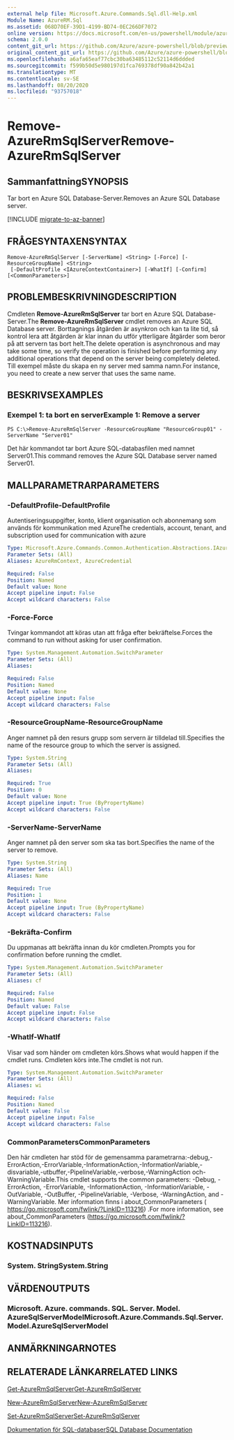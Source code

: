 ```yaml
---
external help file: Microsoft.Azure.Commands.Sql.dll-Help.xml
Module Name: AzureRM.Sql
ms.assetid: 068D70EF-39D1-4199-BD74-0EC266DF7072
online version: https://docs.microsoft.com/en-us/powershell/module/azurerm.sql/remove-azurermsqlserver
schema: 2.0.0
content_git_url: https://github.com/Azure/azure-powershell/blob/preview/src/ResourceManager/Sql/Commands.Sql/help/Remove-AzureRmSqlServer.md
original_content_git_url: https://github.com/Azure/azure-powershell/blob/preview/src/ResourceManager/Sql/Commands.Sql/help/Remove-AzureRmSqlServer.md
ms.openlocfilehash: a6afa65eaf77cbc30ba63485112c52114d6ddded
ms.sourcegitcommit: f599b50d5e980197d1fca769378df90a842b42a1
ms.translationtype: MT
ms.contentlocale: sv-SE
ms.lasthandoff: 08/20/2020
ms.locfileid: "93757018"
---
```

# <span data-ttu-id="6a14b-101">Remove-AzureRmSqlServer</span><span class="sxs-lookup"><span data-stu-id="6a14b-101">Remove-AzureRmSqlServer</span></span>

## <span data-ttu-id="6a14b-102">Sammanfattning</span><span class="sxs-lookup"><span data-stu-id="6a14b-102">SYNOPSIS</span></span>
<span data-ttu-id="6a14b-103">Tar bort en Azure SQL Database-Server.</span><span class="sxs-lookup"><span data-stu-id="6a14b-103">Removes an Azure SQL Database server.</span></span>

[!INCLUDE [migrate-to-az-banner](../../includes/migrate-to-az-banner.md)]

## <span data-ttu-id="6a14b-104">FRÅGESYNTAXEN</span><span class="sxs-lookup"><span data-stu-id="6a14b-104">SYNTAX</span></span>

```
Remove-AzureRmSqlServer [-ServerName] <String> [-Force] [-ResourceGroupName] <String>
 [-DefaultProfile <IAzureContextContainer>] [-WhatIf] [-Confirm] [<CommonParameters>]
```

## <span data-ttu-id="6a14b-105">PROBLEMBESKRIVNING</span><span class="sxs-lookup"><span data-stu-id="6a14b-105">DESCRIPTION</span></span>
<span data-ttu-id="6a14b-106">Cmdleten **Remove-AzureRmSqlServer** tar bort en Azure SQL Database-Server.</span><span class="sxs-lookup"><span data-stu-id="6a14b-106">The **Remove-AzureRmSqlServer** cmdlet removes an Azure SQL Database server.</span></span>
<span data-ttu-id="6a14b-107">Borttagnings åtgärden är asynkron och kan ta lite tid, så kontrol lera att åtgärden är klar innan du utför ytterligare åtgärder som beror på att servern tas bort helt.</span><span class="sxs-lookup"><span data-stu-id="6a14b-107">The delete operation is asynchronous and may take some time, so verify the operation is finished before performing any additional operations that depend on the server being completely deleted.</span></span>
<span data-ttu-id="6a14b-108">Till exempel måste du skapa en ny server med samma namn.</span><span class="sxs-lookup"><span data-stu-id="6a14b-108">For instance, you need to create a new server that uses the same name.</span></span>

## <span data-ttu-id="6a14b-109">BESKRIVS</span><span class="sxs-lookup"><span data-stu-id="6a14b-109">EXAMPLES</span></span>

### <span data-ttu-id="6a14b-110">Exempel 1: ta bort en server</span><span class="sxs-lookup"><span data-stu-id="6a14b-110">Example 1: Remove a server</span></span>
```
PS C:\>Remove-AzureRmSqlServer -ResourceGroupName "ResourceGroup01" -ServerName "Server01"
```

<span data-ttu-id="6a14b-111">Det här kommandot tar bort Azure SQL-databasfilen med namnet Server01.</span><span class="sxs-lookup"><span data-stu-id="6a14b-111">This command removes the Azure SQL Database server named Server01.</span></span>

## <span data-ttu-id="6a14b-112">MALLPARAMETRAR</span><span class="sxs-lookup"><span data-stu-id="6a14b-112">PARAMETERS</span></span>

### <span data-ttu-id="6a14b-113">-DefaultProfile</span><span class="sxs-lookup"><span data-stu-id="6a14b-113">-DefaultProfile</span></span>
<span data-ttu-id="6a14b-114">Autentiseringsuppgifter, konto, klient organisation och abonnemang som används för kommunikation med Azure</span><span class="sxs-lookup"><span data-stu-id="6a14b-114">The credentials, account, tenant, and subscription used for communication with azure</span></span>

```yaml
Type: Microsoft.Azure.Commands.Common.Authentication.Abstractions.IAzureContextContainer
Parameter Sets: (All)
Aliases: AzureRmContext, AzureCredential

Required: False
Position: Named
Default value: None
Accept pipeline input: False
Accept wildcard characters: False
```

### <span data-ttu-id="6a14b-115">-Force</span><span class="sxs-lookup"><span data-stu-id="6a14b-115">-Force</span></span>
<span data-ttu-id="6a14b-116">Tvingar kommandot att köras utan att fråga efter bekräftelse.</span><span class="sxs-lookup"><span data-stu-id="6a14b-116">Forces the command to run without asking for user confirmation.</span></span>

```yaml
Type: System.Management.Automation.SwitchParameter
Parameter Sets: (All)
Aliases:

Required: False
Position: Named
Default value: None
Accept pipeline input: False
Accept wildcard characters: False
```

### <span data-ttu-id="6a14b-117">-ResourceGroupName</span><span class="sxs-lookup"><span data-stu-id="6a14b-117">-ResourceGroupName</span></span>
<span data-ttu-id="6a14b-118">Anger namnet på den resurs grupp som servern är tilldelad till.</span><span class="sxs-lookup"><span data-stu-id="6a14b-118">Specifies the name of the resource group to which the server is assigned.</span></span>

```yaml
Type: System.String
Parameter Sets: (All)
Aliases:

Required: True
Position: 0
Default value: None
Accept pipeline input: True (ByPropertyName)
Accept wildcard characters: False
```

### <span data-ttu-id="6a14b-119">-ServerName</span><span class="sxs-lookup"><span data-stu-id="6a14b-119">-ServerName</span></span>
<span data-ttu-id="6a14b-120">Anger namnet på den server som ska tas bort.</span><span class="sxs-lookup"><span data-stu-id="6a14b-120">Specifies the name of the server to remove.</span></span>

```yaml
Type: System.String
Parameter Sets: (All)
Aliases: Name

Required: True
Position: 1
Default value: None
Accept pipeline input: True (ByPropertyName)
Accept wildcard characters: False
```

### <span data-ttu-id="6a14b-121">-Bekräfta</span><span class="sxs-lookup"><span data-stu-id="6a14b-121">-Confirm</span></span>
<span data-ttu-id="6a14b-122">Du uppmanas att bekräfta innan du kör cmdleten.</span><span class="sxs-lookup"><span data-stu-id="6a14b-122">Prompts you for confirmation before running the cmdlet.</span></span>

```yaml
Type: System.Management.Automation.SwitchParameter
Parameter Sets: (All)
Aliases: cf

Required: False
Position: Named
Default value: False
Accept pipeline input: False
Accept wildcard characters: False
```

### <span data-ttu-id="6a14b-123">-WhatIf</span><span class="sxs-lookup"><span data-stu-id="6a14b-123">-WhatIf</span></span>
<span data-ttu-id="6a14b-124">Visar vad som händer om cmdleten körs.</span><span class="sxs-lookup"><span data-stu-id="6a14b-124">Shows what would happen if the cmdlet runs.</span></span>
<span data-ttu-id="6a14b-125">Cmdleten körs inte.</span><span class="sxs-lookup"><span data-stu-id="6a14b-125">The cmdlet is not run.</span></span>

```yaml
Type: System.Management.Automation.SwitchParameter
Parameter Sets: (All)
Aliases: wi

Required: False
Position: Named
Default value: False
Accept pipeline input: False
Accept wildcard characters: False
```

### <span data-ttu-id="6a14b-126">CommonParameters</span><span class="sxs-lookup"><span data-stu-id="6a14b-126">CommonParameters</span></span>
<span data-ttu-id="6a14b-127">Den här cmdleten har stöd för de gemensamma parametrarna:-debug,-ErrorAction,-ErrorVariable,-InformationAction,-InformationVariable,-disvariable,-utbuffer,-PipelineVariable,-verbose,-WarningAction och-WarningVariable.</span><span class="sxs-lookup"><span data-stu-id="6a14b-127">This cmdlet supports the common parameters: -Debug, -ErrorAction, -ErrorVariable, -InformationAction, -InformationVariable, -OutVariable, -OutBuffer, -PipelineVariable, -Verbose, -WarningAction, and -WarningVariable.</span></span> <span data-ttu-id="6a14b-128">Mer information finns i about_CommonParameters ( https://go.microsoft.com/fwlink/?LinkID=113216) .</span><span class="sxs-lookup"><span data-stu-id="6a14b-128">For more information, see about_CommonParameters (https://go.microsoft.com/fwlink/?LinkID=113216).</span></span>

## <span data-ttu-id="6a14b-129">KOSTNADS</span><span class="sxs-lookup"><span data-stu-id="6a14b-129">INPUTS</span></span>

### <span data-ttu-id="6a14b-130">System. String</span><span class="sxs-lookup"><span data-stu-id="6a14b-130">System.String</span></span>

## <span data-ttu-id="6a14b-131">VÄRDEN</span><span class="sxs-lookup"><span data-stu-id="6a14b-131">OUTPUTS</span></span>

### <span data-ttu-id="6a14b-132">Microsoft. Azure. commands. SQL. Server. Model. AzureSqlServerModel</span><span class="sxs-lookup"><span data-stu-id="6a14b-132">Microsoft.Azure.Commands.Sql.Server.Model.AzureSqlServerModel</span></span>

## <span data-ttu-id="6a14b-133">ANMÄRKNINGAR</span><span class="sxs-lookup"><span data-stu-id="6a14b-133">NOTES</span></span>

## <span data-ttu-id="6a14b-134">RELATERADE LÄNKAR</span><span class="sxs-lookup"><span data-stu-id="6a14b-134">RELATED LINKS</span></span>

[<span data-ttu-id="6a14b-135">Get-AzureRmSqlServer</span><span class="sxs-lookup"><span data-stu-id="6a14b-135">Get-AzureRmSqlServer</span></span>](./Get-AzureRmSqlServer.md)

[<span data-ttu-id="6a14b-136">New-AzureRmSqlServer</span><span class="sxs-lookup"><span data-stu-id="6a14b-136">New-AzureRmSqlServer</span></span>](./New-AzureRmSqlServer.md)

[<span data-ttu-id="6a14b-137">Set-AzureRmSqlServer</span><span class="sxs-lookup"><span data-stu-id="6a14b-137">Set-AzureRmSqlServer</span></span>](./Set-AzureRmSqlServer.md)

[<span data-ttu-id="6a14b-138">Dokumentation för SQL-databaser</span><span class="sxs-lookup"><span data-stu-id="6a14b-138">SQL Database Documentation</span></span>](https://docs.microsoft.com/azure/sql-database/)


